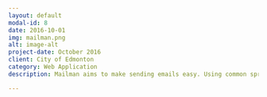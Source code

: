```yaml
---
layout: default
modal-id: 8
date: 2016-10-01
img: mailman.png
alt: image-alt
project-date: October 2016
client: City of Edmonton
category: Web Application
description: Mailman aims to make sending emails easy. Using common spreadsheet functions, customize when you want to send your emails. A powerful, easy to use mail merge solution for the City of Edmonton. Mailman guides you through the process of setting up your own mail merge. Just use our merge tags! You can use <<>> to swap out data from your Google Sheets into your emails. Supercharge your email workflow today!

---
```

